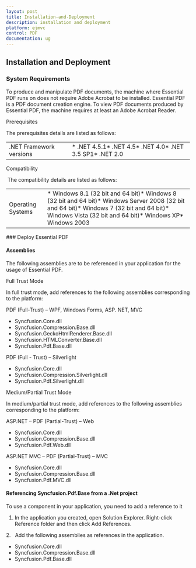 ```yaml
---
layout: post
title: Installation-and-Deployment
description: installation and deployment
platform: ejmvc
control: PDF
documentation: ug
---
```


## Installation and Deployment

### System Requirements

To produce and manipulate PDF documents, the machine where Essential PDF runs on does not require Adobe Acrobat to be installed. Essential PDF is a PDF document creation engine. To view PDF documents produced by Essential PDF, the machine requires at least an Adobe Acrobat Reader.

Prerequisites

The prerequisites details are listed as follows:



<table>
<tr>
<td>
.NET Framework versions</td><td>
* .NET 4.5.1* .NET 4.5* .NET 4.0* .NET 3.5 SP1* .NET 2.0</td></tr>
</table>

Compatibility

 The compatibility details are listed as follows:



<table>
<tr>
<td>
Operating Systems</td><td>
* Windows 8.1 (32 bit and 64 bit)* Windows 8 (32 bit and 64 bit)* Windows Server 2008 (32 bit and 64 bit)* Windows 7 (32 bit and 64 bit)* Windows Vista (32 bit and 64 bit)* Windows XP* Windows 2003</td></tr>
</table>
### Deploy Essential PDF

#### Assemblies


The following assemblies are to be referenced in your application for the usage of Essential PDF.

Full Trust Mode

In full trust mode, add references to the following assemblies corresponding to the platform:

PDF (Full-Trust) – WPF, Windows Forms, ASP. NET, MVC

* Syncfusion.Core.dll
* Syncfusion.Compression.Base.dll
* Syncfusion.GeckoHtmlRenderer.Base.dll
* Syncfusion.HTMLConverter.Base.dll
* Syncfusion.Pdf.Base.dll

PDF (Full - Trust) – Silverlight

* Syncfusion.Core.dll
* Syncfusion.Compression.Silverlight.dll
* Syncfusion.Pdf.Silverlight.dll

Medium/Partial Trust Mode

In medium/partial trust mode, add references to the following assemblies corresponding to the platform:

ASP.NET – PDF (Partial-Trust) – Web

* Syncfusion.Core.dll
* Syncfusion.Compression.Base.dll
* Syncfusion.Pdf.Web.dll

ASP.NET MVC – PDF (Partial-Trust) – MVC

* Syncfusion.Core.dll
* Syncfusion.Compression.Base.dll
* Syncfusion.Pdf.MVC.dll
#### Referencing Syncfusion.Pdf.Base from a .Net project


To use a component in your application, you need to add a reference to it

1. In the application you created, open Solution Explorer. Right-click Reference folder and then click Add References.

2.   Add the following assemblies as references in the application.

* Syncfusion.Core.dll
* Syncfusion.Compression.Base.dll
* Syncfusion.Pdf.Base.dll
